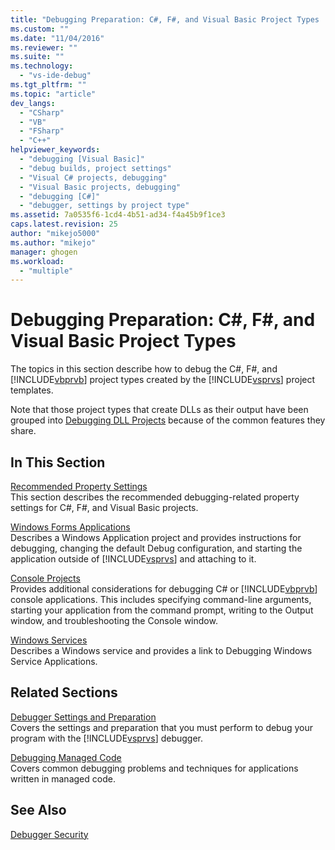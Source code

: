 ```yaml
---
title: "Debugging Preparation: C#, F#, and Visual Basic Project Types | Microsoft Docs"
ms.custom: ""
ms.date: "11/04/2016"
ms.reviewer: ""
ms.suite: ""
ms.technology: 
  - "vs-ide-debug"
ms.tgt_pltfrm: ""
ms.topic: "article"
dev_langs: 
  - "CSharp"
  - "VB"
  - "FSharp"
  - "C++"
helpviewer_keywords: 
  - "debugging [Visual Basic]"
  - "debug builds, project settings"
  - "Visual C# projects, debugging"
  - "Visual Basic projects, debugging"
  - "debugging [C#]"
  - "debugger, settings by project type"
ms.assetid: 7a0535f6-1cd4-4b51-ad34-f4a45b9f1ce3
caps.latest.revision: 25
author: "mikejo5000"
ms.author: "mikejo"
manager: ghogen
ms.workload: 
  - "multiple"
---
```

# Debugging Preparation: C#, F#, and Visual Basic Project Types
The topics in this section describe how to debug the C#, F#, and [!INCLUDE[vbprvb](../code-quality/includes/vbprvb_md.md)] project types created by the [!INCLUDE[vsprvs](../code-quality/includes/vsprvs_md.md)] project templates.  
  
 Note that those project types that create DLLs as their output have been grouped into [Debugging DLL Projects](../debugger/debugging-dll-projects.md) because of the common features they share.  
  
## In This Section  
 [Recommended Property Settings](../debugger/managed-debugging-recommended-property-settings.md)  
 This section describes the recommended debugging-related property settings for C#, F#, and Visual Basic projects.  
  
 [Windows Forms Applications](../debugger/debugging-preparation-windows-forms-applications.md)  
 Describes a Windows Application project and provides instructions for debugging, changing the default Debug configuration, and starting the application outside of [!INCLUDE[vsprvs](../code-quality/includes/vsprvs_md.md)] and attaching to it.  
  
 [Console Projects](../debugger/debugging-preparation-console-projects.md)  
 Provides additional considerations for debugging C# or [!INCLUDE[vbprvb](../code-quality/includes/vbprvb_md.md)] console applications. This includes specifying command-line arguments, starting your application from the command prompt, writing to the Output window, and troubleshooting the Console window.  
  
 [Windows Services](../debugger/debugging-preparation-windows-services.md)  
 Describes a Windows service and provides a link to Debugging Windows Service Applications.  
  
## Related Sections  
 [Debugger Settings and Preparation](../debugger/debugger-settings-and-preparation.md)  
 Covers the settings and preparation that you must perform to debug your program with the [!INCLUDE[vsprvs](../code-quality/includes/vsprvs_md.md)] debugger.  
  
 [Debugging Managed Code](../debugger/debugging-managed-code.md)  
 Covers common debugging problems and techniques for applications written in managed code.  
  
## See Also  
 [Debugger Security](../debugger/debugger-security.md)